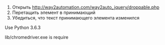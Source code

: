 1) Открыть http://way2automation.com/way2auto_jquery/droppable.php
2) Перетащить элемент в принимающий
3) Убедиться, что текст принимающего элемента изменился

Use Python 3.6.3

lib/chromedriver.exe is require